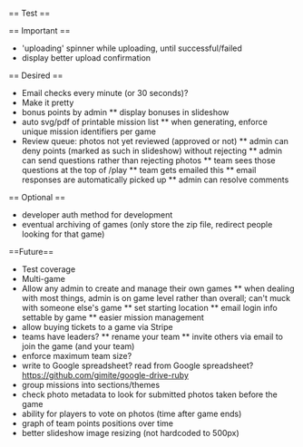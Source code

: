 == Test ==

== Important ==
* 'uploading' spinner while uploading, until successful/failed
* display better upload confirmation

== Desired ==
* Email checks every minute (or 30 seconds)?
* Make it pretty
* bonus points by admin
** display bonuses in slideshow
* auto svg/pdf of printable mission list
** when generating, enforce unique mission identifiers per game
* Review queue: photos not yet reviewed (approved or not)
** admin can deny points (marked as such in slideshow) without rejecting
** admin can send questions rather than rejecting photos
** team sees those questions at the top of /play
** team gets emailed this
** email responses are automatically picked up
** admin can resolve comments

== Optional ==
* developer auth method for development
* eventual archiving of games (only store the zip file, redirect people looking for that game)

==Future==
* Test coverage
* Multi-game
* Allow any admin to create and manage their own games
** when dealing with most things, admin is on game level rather than overall; can't muck with someone else's game
** set starting location
** email login info settable by game
** easier mission management
* allow buying tickets to a game via Stripe
* teams have leaders?
** rename your team
** invite others via email to join the game (and your team)
* enforce maximum team size?
* write to Google spreadsheet? read from Google spreadsheet? https://github.com/gimite/google-drive-ruby
* group missions into sections/themes
* check photo metadata to look for submitted photos taken before the game
* ability for players to vote on photos (time after game ends)
* graph of team points positions over time
* better slideshow image resizing (not hardcoded to 500px)